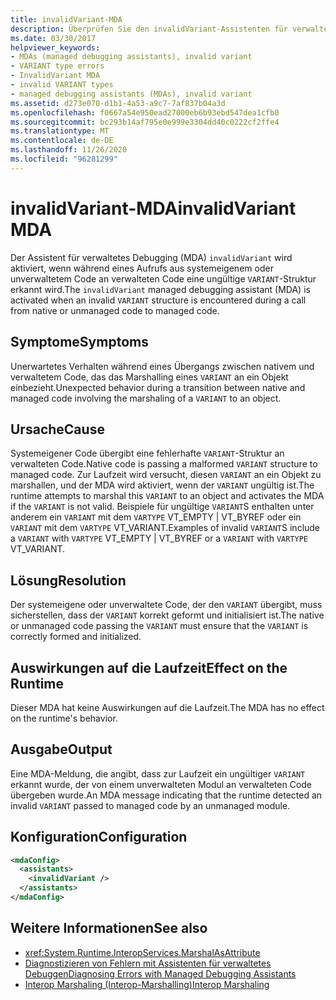 ```yaml
---
title: invalidVariant-MDA
description: Überprüfen Sie den invalidVariant-Assistenten für verwaltetes Debuggen, der aufgerufen wird, wenn eine ungültige Variante bei einem Aufruf von System eigenem/nicht verwaltetem zu verwaltetem Code auftritt
ms.date: 03/30/2017
helpviewer_keywords:
- MDAs (managed debugging assistants), invalid variant
- VARIANT type errors
- InvalidVariant MDA
- invalid VARIANT types
- managed debugging assistants (MDAs), invalid variant
ms.assetid: d273e070-d1b1-4a53-a9c7-7af837b04a3d
ms.openlocfilehash: f0667a54e950ead27000eb6b93ebd547dea1cfb0
ms.sourcegitcommit: bc293b14af795e0e999e3304dd40c0222cf2ffe4
ms.translationtype: MT
ms.contentlocale: de-DE
ms.lasthandoff: 11/26/2020
ms.locfileid: "96281299"
---
```

# <a name="invalidvariant-mda"></a><span data-ttu-id="9ed47-103">invalidVariant-MDA</span><span class="sxs-lookup"><span data-stu-id="9ed47-103">invalidVariant MDA</span></span>

<span data-ttu-id="9ed47-104">Der Assistent für verwaltetes Debugging (MDA) `invalidVariant` wird aktiviert, wenn während eines Aufrufs aus systemeigenem oder unverwaltetem Code an verwalteten Code eine ungültige `VARIANT`-Struktur erkannt wird.</span><span class="sxs-lookup"><span data-stu-id="9ed47-104">The `invalidVariant` managed debugging assistant (MDA) is activated when an invalid `VARIANT` structure is encountered during a call from native or unmanaged code to managed code.</span></span>  
  
## <a name="symptoms"></a><span data-ttu-id="9ed47-105">Symptome</span><span class="sxs-lookup"><span data-stu-id="9ed47-105">Symptoms</span></span>  

 <span data-ttu-id="9ed47-106">Unerwartetes Verhalten während eines Übergangs zwischen nativem und verwaltetem Code, das das Marshalling eines `VARIANT` an ein Objekt einbezieht.</span><span class="sxs-lookup"><span data-stu-id="9ed47-106">Unexpected behavior during a transition between native and managed code involving the marshaling of a `VARIANT` to an object.</span></span>  
  
## <a name="cause"></a><span data-ttu-id="9ed47-107">Ursache</span><span class="sxs-lookup"><span data-stu-id="9ed47-107">Cause</span></span>  

 <span data-ttu-id="9ed47-108">Systemeigener Code übergibt eine fehlerhafte `VARIANT`-Struktur an verwalteten Code.</span><span class="sxs-lookup"><span data-stu-id="9ed47-108">Native code is passing a malformed `VARIANT` structure to managed code.</span></span>  <span data-ttu-id="9ed47-109">Zur Laufzeit wird versucht, diesen `VARIANT` an ein Objekt zu marshallen, und der MDA wird aktiviert, wenn der `VARIANT` ungültig ist.</span><span class="sxs-lookup"><span data-stu-id="9ed47-109">The runtime attempts to marshal this `VARIANT` to an object and activates the MDA if the `VARIANT` is not valid.</span></span> <span data-ttu-id="9ed47-110">Beispiele für ungültige `VARIANT`S enthalten unter anderem ein `VARIANT` mit dem `VARTYPE` VT_EMPTY &#124; VT_BYREF oder ein `VARIANT` mit dem `VARTYPE` VT_VARIANT.</span><span class="sxs-lookup"><span data-stu-id="9ed47-110">Examples of invalid `VARIANT`S include a `VARIANT` with `VARTYPE` VT_EMPTY &#124; VT_BYREF or a `VARIANT` with `VARTYPE` VT_VARIANT.</span></span>  
  
## <a name="resolution"></a><span data-ttu-id="9ed47-111">Lösung</span><span class="sxs-lookup"><span data-stu-id="9ed47-111">Resolution</span></span>  

 <span data-ttu-id="9ed47-112">Der systemeigene oder unverwaltete Code, der den `VARIANT` übergibt, muss sicherstellen, dass der `VARIANT` korrekt geformt und initialisiert ist.</span><span class="sxs-lookup"><span data-stu-id="9ed47-112">The native or unmanaged code passing the `VARIANT` must ensure that the `VARIANT` is correctly formed and initialized.</span></span>  
  
## <a name="effect-on-the-runtime"></a><span data-ttu-id="9ed47-113">Auswirkungen auf die Laufzeit</span><span class="sxs-lookup"><span data-stu-id="9ed47-113">Effect on the Runtime</span></span>  

 <span data-ttu-id="9ed47-114">Dieser MDA hat keine Auswirkungen auf die Laufzeit.</span><span class="sxs-lookup"><span data-stu-id="9ed47-114">The MDA has no effect on the runtime's behavior.</span></span>  
  
## <a name="output"></a><span data-ttu-id="9ed47-115">Ausgabe</span><span class="sxs-lookup"><span data-stu-id="9ed47-115">Output</span></span>  

 <span data-ttu-id="9ed47-116">Eine MDA-Meldung, die angibt, dass zur Laufzeit ein ungültiger `VARIANT` erkannt wurde, der von einem unverwalteten Modul an verwalteten Code übergeben wurde.</span><span class="sxs-lookup"><span data-stu-id="9ed47-116">An MDA message indicating that the runtime detected an invalid `VARIANT` passed to managed code by an unmanaged module.</span></span>  
  
## <a name="configuration"></a><span data-ttu-id="9ed47-117">Konfiguration</span><span class="sxs-lookup"><span data-stu-id="9ed47-117">Configuration</span></span>  
  
```xml  
<mdaConfig>  
  <assistants>  
    <invalidVariant />  
  </assistants>  
</mdaConfig>  
```  
  
## <a name="see-also"></a><span data-ttu-id="9ed47-118">Weitere Informationen</span><span class="sxs-lookup"><span data-stu-id="9ed47-118">See also</span></span>

- <xref:System.Runtime.InteropServices.MarshalAsAttribute>
- [<span data-ttu-id="9ed47-119">Diagnostizieren von Fehlern mit Assistenten für verwaltetes Debuggen</span><span class="sxs-lookup"><span data-stu-id="9ed47-119">Diagnosing Errors with Managed Debugging Assistants</span></span>](diagnosing-errors-with-managed-debugging-assistants.md)
- [<span data-ttu-id="9ed47-120">Interop Marshaling (Interop-Marshalling)</span><span class="sxs-lookup"><span data-stu-id="9ed47-120">Interop Marshaling</span></span>](../interop/interop-marshaling.md)
